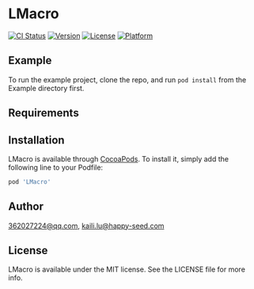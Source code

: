 # LMacro

[![CI Status](https://img.shields.io/travis/362027224@qq.com/LMacro.svg?style=flat)](https://travis-ci.org/362027224@qq.com/LMacro)
[![Version](https://img.shields.io/cocoapods/v/LMacro.svg?style=flat)](https://cocoapods.org/pods/LMacro)
[![License](https://img.shields.io/cocoapods/l/LMacro.svg?style=flat)](https://cocoapods.org/pods/LMacro)
[![Platform](https://img.shields.io/cocoapods/p/LMacro.svg?style=flat)](https://cocoapods.org/pods/LMacro)

## Example

To run the example project, clone the repo, and run `pod install` from the Example directory first.

## Requirements

## Installation

LMacro is available through [CocoaPods](https://cocoapods.org). To install
it, simply add the following line to your Podfile:

```ruby
pod 'LMacro'
```

## Author

362027224@qq.com, kaili.lu@happy-seed.com

## License

LMacro is available under the MIT license. See the LICENSE file for more info.
